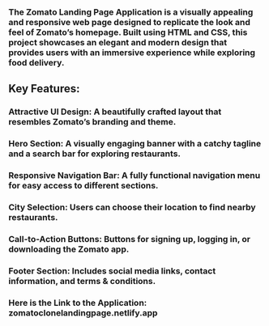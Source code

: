 ### The Zomato Landing Page Application is a visually appealing and responsive web page designed to replicate the look and feel of Zomato’s homepage. Built using HTML and CSS, this project showcases an elegant and modern design that provides users with an immersive experience while exploring food delivery.

## Key Features:
### Attractive UI Design: A beautifully crafted layout that resembles Zomato’s branding and theme.
### Hero Section: A visually engaging banner with a catchy tagline and a search bar for exploring restaurants.
### Responsive Navigation Bar: A fully functional navigation menu for easy access to different sections.
### City Selection: Users can choose their location to find nearby restaurants.
### Call-to-Action Buttons: Buttons for signing up, logging in, or downloading the Zomato app.
### Footer Section: Includes social media links, contact information, and terms & conditions.

### Here is the Link to the Application: zomatoclonelandingpage.netlify.app
